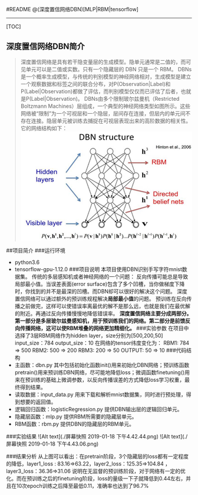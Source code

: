 
#README
@(深度置信网络DBN)[MLP|RBM|tensorflow]


-------------------

[TOC]

## 深度置信网络DBN简介

>深度置信网络是具有若干隐变量层的生成模型。隐单元通常是二值的，而可见单元可以是二值或实数。只有一个隐藏层的 DBN 只是一个 RBM。 
>DBNs是一个概率生成模型，与传统的判别模型的神经网络相对，生成模型是建立一个观察数据和标签之间的联合分布，对P(Observation|Label)和 P(Label|Observation)都做了评估，而判别模型仅仅而已评估了后者，也就是P(Label|Observation)。
>DBNs由多个限制玻尔兹曼机（Restricted Boltzmann Machines）层组成，一个典型的神经网络类型如图所示。这些网络被“限制”为一个可视层和一个隐层，层间存在连接，但层内的单元间不存在连接。隐层单元被训练去捕捉在可视层表现出来的高阶数据的相关性。
它的网络结构如下：
![Alt text](./20131217190517687.jpg)

##项目简介
###运行环境
- python3.6
- tensorflow-gpu-1.12.0
###项目说明
本项目使用DBN识别手写字符mnist数据集。
传统的多层感知机或者神经网络的一个问题： 反向传播可能总是导致局部最小值。当误差表面(error surface)包含了多个凹槽，当你做梯度下降时，你找到的并不是最深的凹槽。而DBN却可以很好的解决这个问题。
深度置信网络可以通过额外的预训练规程解决**局部最小值**的问题。 预训练在反向传播之前做完，这样可以使错误率离最优的解不是那么远，也就是我们在最优解的附近。再通过反向传播慢慢地降低错误率。
**深度置信网络主要分成两部分。第一部分是多层玻尔兹曼感知机，用于预训练我们的网络。第二部分是前馈反向传播网络，这可以使RBM堆叠的网络更加精细化。**
###实验参数
在项目中选择了3层RBM网络作为hidden layer，size分别为[500,200,50]
input_size：784 output_size：10
在网络的tensor纬度变化为：
	RBM1: 784 => 500
	RBM2: 500 => 200
	RBM3: 200 => 50
	OUTPUT: 50 => 10
###代码结构
- 主函数：dbn.py 其中包括初始化函数init()用来初始化DBN网络；预训练函数pretrain()用来预训练DBN网络，尽可能地降低loss；微调函数finetuning()用来在预训练的基础上微调参数，以反向传播误差的方式降低loss学习权重，最终得到结果。
- 读取数据：input_data.py 用来下载和解析mnist数据集，同时进行预处理，得到想要的返回值。
- 逻辑回归函数：logisticRegression.py 提供DBN输出层的逻辑回归单元。
- 隐藏层函数：mlp.py 提供RBM所需要的隐藏层单元。
- RBM函数：rbm.py 提供DBN的隐藏层的RBM单元。

###实验结果
![Alt text](./屏幕快照 2019-01-18 下午4.42.44.png)
![Alt text](./屏幕快照 2019-01-18 下午4.43.06.png)



###结果分析
从上图可以看出：在pretrain阶段，3个隐藏层的loss都有一定程度的降低，layer1_loss : 83.16=>63.22，layer2_loss：125.35=>104.84 ，layer3_loss：36.36=>31.06 说明在无监督的预训练阶段，对于网络有一定的优化。而在预训练之后的finetuning阶段，loss的量级一下子就降低到0.44左右，并且在10次epoch训练之后降至最低0.11，准确率也达到了96.7%

